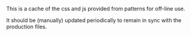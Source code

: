 This is a cache of the css and js provided from patterns for off-line use.

It should be (manually) updated periodically to remain in sync with the production files.

